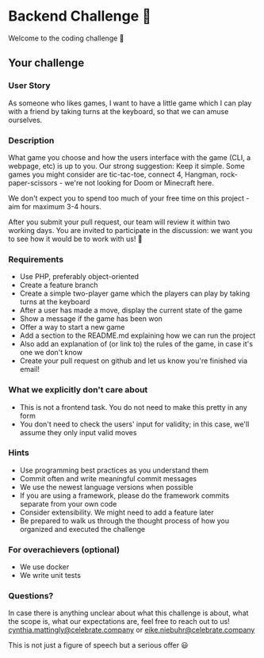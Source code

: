 # Backend Challenge :rocket:
Welcome to the coding challenge :wave:

## Your challenge

### User Story
As someone who likes games, I want to have a little game which I can play with a friend by taking turns at the keyboard, so that we can amuse ourselves.

### Description
What game you choose and how the users interface with the game (CLI, a webpage, etc) is up to you. Our strong suggestion: Keep it simple. Some games you might consider are tic-tac-toe, connect 4, Hangman, rock-paper-scissors - we're not looking for Doom or Minecraft here.

We don't expect you to spend too much of your free time on this project - aim for maximum 3-4 hours.

After you submit your pull request, our team will review it within two working days. You are invited to participate in the discussion: we want you to see how it would be to work with us! :raised_hands:

### Requirements
* Use PHP, preferably object-oriented
* Create a feature branch
* Create a simple two-player game which the players can play by taking turns at the keyboard
* After a user has made a move, display the current state of the game
* Show a message if the game has been won
* Offer a way to start a new game
* Add a section to the README.md explaining how we can run the project
* Also add an explanation of (or link to) the rules of the game, in case it's one we don't know
* Create your pull request on github and let us know you're finished via email!

### What we explicitly don't care about
* This is not a frontend task. You do not need to make this pretty in any form
* You don't need to check the users' input for validity; in this case, we'll assume they only input valid moves

### Hints
* Use programming best practices as you understand them
* Commit often and write meaningful commit messages
* We use the newest language versions when possible
* If you are using a framework, please do the framework commits separate from your own code
* Consider extensibility. We might need to add a feature later
* Be prepared to walk us through the thought process of how you organized and executed the challenge

### For overachievers (optional)
* We use docker
* We write unit tests

### Questions?
In case there is anything unclear about what this challenge is about, what the scope is, what our expectations are, feel free to reach out to us! cynthia.mattingly@celebrate.company or eike.niebuhr@celebrate.company

This is not just a figure of speech but a serious offer :smiley:
